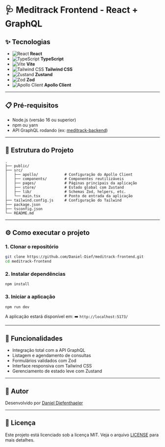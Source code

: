 # 🩺 Meditrack Frontend - React + GraphQL

## ✨ Tecnologias

* ![React](https://img.shields.io/badge/-React-61DAFB?logo=react\&logoColor=black\&style=flat-square) **React**
* ![TypeScript](https://img.shields.io/badge/-TypeScript-3178C6?logo=typescript\&logoColor=white\&style=flat-square) **TypeScript**
* ![Vite](https://img.shields.io/badge/-Vite-646CFF?logo=vite\&logoColor=white\&style=flat-square) **Vite**
* ![Tailwind CSS](https://img.shields.io/badge/-Tailwind%20CSS-38B2AC?logo=tailwind-css\&logoColor=white\&style=flat-square) **Tailwind CSS**
* ![Zustand](https://img.shields.io/badge/-Zustand-000000?logo=zustand\&logoColor=white\&style=flat-square) **Zustand**
* ![Zod](https://img.shields.io/badge/-Zod-8E44AD?style=flat-square) **Zod**
* ![Apollo Client](https://img.shields.io/badge/-Apollo%20Client-311C87?logo=apollo-graphql\&logoColor=white\&style=flat-square) **Apollo Client**

---

## 📋 Pré-requisitos

* Node.js (versão 16 ou superior)
* npm ou yarn
* API GraphQL rodando (ex: [meditrack-backend](https://github.com/Daniel-Dief/meditrack-backend))

---

## 📁 Estrutura do Projeto

```
.
├── public/
├── src/
│   ├── apollo/            # Configuração do Apollo Client
│   ├── components/        # Componentes reutilizáveis
│   ├── pages/             # Páginas principais da aplicação
│   ├── store/             # Estado global com Zustand
│   ├── lib/               # Schemas Zod, helpers, etc.
│   └── main.tsx           # Ponto de entrada da aplicação
├── tailwind.config.js     # Configuração do Tailwind
├── package.json
├── tsconfig.json
└── README.md
```

---

## ⚙️ Como executar o projeto

### 1. Clonar o repositório

```bash
git clone https://github.com/Daniel-Dief/meditrack-frontend.git
cd meditrack-frontend
```

### 2. Instalar dependências

```bash
npm install
```

### 3. Iniciar a aplicação

```bash
npm run dev
```

A aplicação estará disponível em:
➡️ `http://localhost:5173/`

---

## 🧠 Funcionalidades

* Integração total com a API GraphQL
* Listagem e agendamento de consultas
* Formulários validados com Zod
* Interface responsiva com Tailwind CSS
* Gerenciamento de estado leve com Zustand

---

## 📌 Autor

Desenvolvido por [Daniel Diefenthaeler](https://github.com/Daniel-Dief)

---

## 📝 Licença

Este projeto está licenciado sob a licença MIT. Veja o arquivo [LICENSE](./LICENSE) para mais detalhes.
